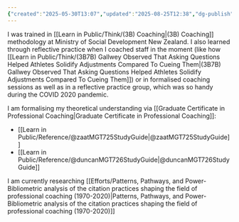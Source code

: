 ```yaml
---
{"created":"2025-05-30T13:07","updated":"2025-08-25T12:38","dg-publish":true,"dg-permalink":"think/3b13","dg-path":"Think/(3B13) How I learned coaching.md","permalink":"/think/3b13/","dgPassFrontmatter":true,"noteIcon":"1"}
---
```


I was trained in [[Learn in Public/Think/(3B) Coaching\|(3B) Coaching]] methodology at Ministry of Social Development New Zealand. I also learned through reflective practice when I coached staff in the moment (like how [[Learn in Public/Think/(3B7B) Gallwey Observed That Asking Questions Helped Athletes Solidify Adjustments Compared To Cueing Them\|(3B7B) Gallwey Observed That Asking Questions Helped Athletes Solidify Adjustments Compared To Cueing Them]]) or in formalised coaching sessions as well as in a reflective practice group, which was so handy during the COVID 2020 pandemic. 

I am formalising my theoretical understanding via [[Graduate Certificate in Professional Coaching\|Graduate Certificate in Professional Coaching]]: 
- [[Learn in Public/Reference/@zaatMGT725StudyGuide\|@zaatMGT725StudyGuide]]
- [[Learn in Public/Reference/@duncanMGT726StudyGuide\|@duncanMGT726StudyGuide]]

I am currently researching [[Efforts/Patterns, Pathways, and Power-Bibliometric analysis of the citation practices shaping the field of professional coaching (1970-2020)\|Patterns, Pathways, and Power-Bibliometric analysis of the citation practices shaping the field of professional coaching (1970-2020)]]
